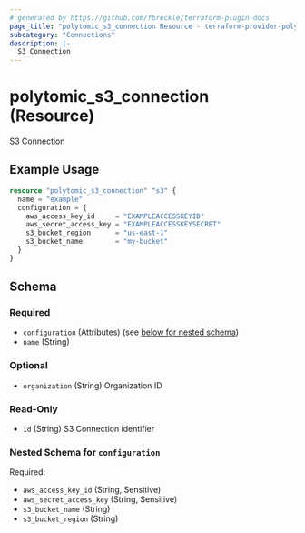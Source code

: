 ```yaml
---
# generated by https://github.com/fbreckle/terraform-plugin-docs
page_title: "polytomic_s3_connection Resource - terraform-provider-polytomic"
subcategory: "Connections"
description: |-
  S3 Connection
---
```


# polytomic_s3_connection (Resource)

S3 Connection

## Example Usage

```terraform
resource "polytomic_s3_connection" "s3" {
  name = "example"
  configuration = {
    aws_access_key_id     = "EXAMPLEACCESSKEYID"
    aws_secret_access_key = "EXAMPLEACCESSKEYSECRET"
    s3_bucket_region      = "us-east-1"
    s3_bucket_name        = "my-bucket"
  }
}
```

<!-- schema generated by tfplugindocs -->
## Schema

### Required

- `configuration` (Attributes) (see [below for nested schema](#nestedatt--configuration))
- `name` (String)

### Optional

- `organization` (String) Organization ID

### Read-Only

- `id` (String) S3 Connection identifier

<a id="nestedatt--configuration"></a>
### Nested Schema for `configuration`

Required:

- `aws_access_key_id` (String, Sensitive)
- `aws_secret_access_key` (String, Sensitive)
- `s3_bucket_name` (String)
- `s3_bucket_region` (String)


